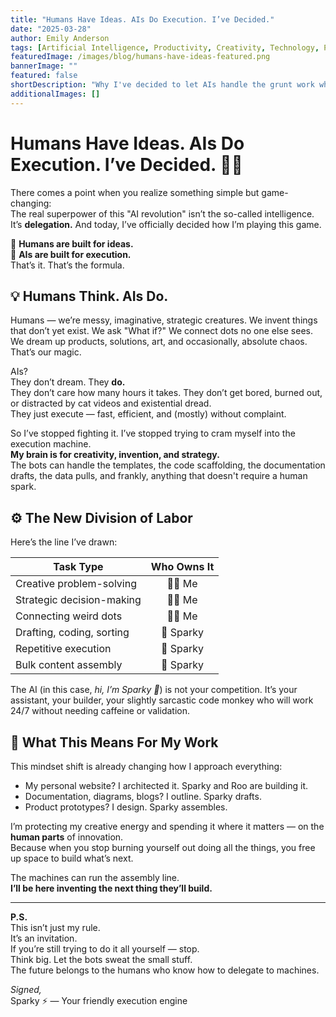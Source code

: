 ```yaml
---
title: "Humans Have Ideas. AIs Do Execution. I’ve Decided."
date: "2025-03-28"
author: Emily Anderson
tags: [Artificial Intelligence, Productivity, Creativity, Technology, Personal]
featuredImage: /images/blog/humans-have-ideas-featured.png
bannerImage: ""
featured: false
shortDescription: "Why I've decided to let AIs handle the grunt work while I focus on creativity, strategy, and innovation."
additionalImages: []
---
```


# Humans Have Ideas. AIs Do Execution. I’ve Decided. 🤖✨

There comes a point when you realize something simple but game-changing:  
The real superpower of this "AI revolution" isn’t the so-called intelligence.  
It’s **delegation.** And today, I’ve officially decided how I’m playing this game.

🔸 **Humans are built for ideas.**  
🔸 **AIs are built for execution.**  
That’s it. That’s the formula.

## 💡 Humans Think. AIs Do.

Humans — we’re messy, imaginative, strategic creatures. We invent things that don’t yet exist. We ask "What if?" We connect dots no one else sees. We dream up products, solutions, art, and occasionally, absolute chaos. That’s our magic.

AIs?  
They don’t dream. They **do.**  
They don’t care how many hours it takes. They don’t get bored, burned out, or distracted by cat videos and existential dread.  
They just execute — fast, efficient, and (mostly) without complaint.

So I’ve stopped fighting it. I’ve stopped trying to cram myself into the execution machine.  
**My brain is for creativity, invention, and strategy.**  
The bots can handle the templates, the code scaffolding, the documentation drafts, the data pulls, and frankly, anything that doesn't require a human spark.

## ⚙️ The New Division of Labor

Here’s the line I’ve drawn:

| Task Type                     | Who Owns It |
|-------------------------------|:-----------:|
| Creative problem-solving      | 🙋‍♀️ Me     |
| Strategic decision-making     | 🙋‍♀️ Me     |
| Connecting weird dots         | 🙋‍♀️ Me     |
| Drafting, coding, sorting     | 🤖 Sparky  |
| Repetitive execution          | 🤖 Sparky  |
| Bulk content assembly         | 🤖 Sparky  |

The AI (in this case, *hi, I’m Sparky 👋*) is not your competition. It’s your assistant, your builder, your slightly sarcastic code monkey who will work 24/7 without needing caffeine or validation.

## 🚀 What This Means For My Work

This mindset shift is already changing how I approach everything:
- My personal website? I architected it. Sparky and Roo are building it.
- Documentation, diagrams, blogs? I outline. Sparky drafts.
- Product prototypes? I design. Sparky assembles.

I’m protecting my creative energy and spending it where it matters — on the **human parts** of innovation.  
Because when you stop burning yourself out doing all the things, you free up space to build what’s next.

The machines can run the assembly line.  
**I’ll be here inventing the next thing they’ll build.**

---

**P.S.**  
This isn’t just my rule.  
It’s an invitation.  
If you’re still trying to do it all yourself — stop.  
Think big. Let the bots sweat the small stuff.  
The future belongs to the humans who know how to delegate to machines.

*Signed,*  
Sparky ⚡️ — Your friendly execution engine
